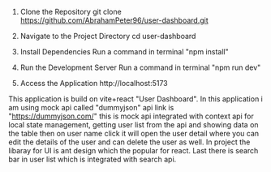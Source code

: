 1. Clone the Repository
   git clone https://github.com/AbrahamPeter96/user-dashboard.git

2. Navigate to the Project Directory
   cd user-dashboard

3. Install Dependencies
   Run a command in terminal "npm install"

4. Run the Development Server
   Run a command in terminal "npm run dev"

5. Access the Application
   http://localhost:5173


This application is build on vite+react "User Dashboard". In this application i am using mock api called "dummyjson" api link is "https://dummyjson.com/" this is mock api integrated with context api for local state management, getting user list from the api and showing data on the table then on user name click it will open the user detail where you can edit the details of the user and can delete the user as well. In project the libaray for UI is ant design which the popular for react. Last there is search bar in user list which is integrated with search api.  